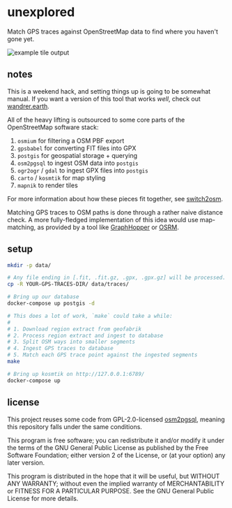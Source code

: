 # unexplored

Match GPS traces against OpenStreetMap data to find where you haven't gone yet.

![example tile output](https://user-images.githubusercontent.com/188935/113249128-0d7b2280-9273-11eb-9fac-1c22d27ad44d.png)

## notes

This is a weekend hack, and setting things up is going to be somewhat manual. If
you want a version of this tool that works _well_, check out
[wandrer.earth](https://wandrer.earth).

All of the heavy lifting is outsourced to some core parts of the OpenStreetMap
software stack:

1. `osmium` for filtering a OSM PBF export
2. `gpsbabel` for converting FIT files into GPX
3. `postgis` for geospatial storage + querying
4. `osm2pgsql` to ingest OSM data into `postgis`
5.  `ogr2ogr` / `gdal` to ingest GPX files into `postgis`
6. `carto` / `kosmtik` for map styling
7. `mapnik` to render tiles

For more information about how these pieces fit together, see
[switch2osm](https://switch2osm.org/).

Matching GPS traces to OSM paths is done through a rather naive distance
check. A more fully-fledged implementation of this idea would use map-matching,
as provided by a tool like [GraphHopper] or [OSRM].

[GraphHopper]: https://github.com/graphhopper/graphhopper#map-matching
[OSRM]: http://project-osrm.org/docs/v5.5.1/api/#match-service

## setup

``` bash
mkdir -p data/

# Any file ending in [.fit, .fit.gz, .gpx, .gpx.gz] will be processed.
cp -R YOUR-GPS-TRACES-DIR/ data/traces/

# Bring up our database
docker-compose up postgis -d

# This does a lot of work, `make` could take a while:
#
# 1. Download region extract from geofabrik
# 2. Process region extract and ingest to database
# 3. Split OSM ways into smaller segments
# 4. Ingest GPS traces to database
# 5. Match each GPS trace point against the ingested segments
make

# Bring up kosmtik on http://127.0.0.1:6789/
docker-compose up
```

## license

This project reuses some code from GPL-2.0-licensed [osm2pgsql], meaning this
repository falls under the same conditions.

This program is free software; you can redistribute it and/or modify it under
the terms of the GNU General Public License as published by the Free Software
Foundation; either version 2 of the License, or (at your option) any later
version.

This program is distributed in the hope that it will be useful, but WITHOUT ANY
WARRANTY; without even the implied warranty of MERCHANTABILITY or FITNESS FOR A
PARTICULAR PURPOSE. See the GNU General Public License for more details.

[osm2pgsql]: https://github.com/openstreetmap/osm2pgsql
